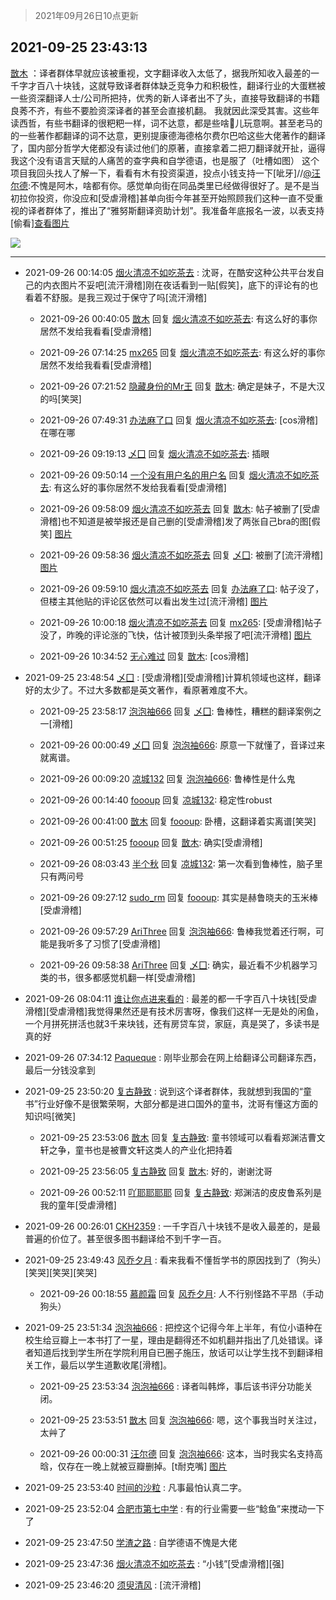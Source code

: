 > 2021年09月26日10点更新
<link rel="stylesheet" href="https://cdn.jsdelivr.net/gh/taotie6/sampleJSON@main/css/photo_show.css">
<meta name="referrer" content="no-referrer" />


 ## 2021-09-25 23:43:13 

 [㪚木](https://www.coolapk.com/feed/30262399?shareKey=MzNkOGMwYjQ3YTg0NjE0ZjQ3YjE~) ：译者群体早就应该被重视，文字翻译收入太低了，据我所知收入最差的一千字才百八十块钱，这就导致译者群体缺乏竞争力和积极性，翻译行业的大蛋糕被一些资深翻译人士/公司所把持，优秀的新人译者出不了头，直接导致翻译的书籍良莠不齐，有些不要脸资深译者的甚至会直接机翻。
我就因此深受其害<!--break-->。这些年读西哲，有些书翻译的很粑粑一样，词不达意，都是些啥🐔儿玩意啊。甚至老马的的一些著作都翻译的词不达意，更别提康德海德格尔费尔巴哈这些大佬著作的翻译了，国内部分哲学大佬都没有读过他们的原著，直接拿着二把刀翻译就开扯，逼得我这个没有语言天赋的人痛苦的查字典和自学德语，也是服了（吐槽如图）
这个项目我回头找人了解一下，看看有木有投资渠道，投点小钱支持一下[呲牙]//<a class="feed-link-uname" href="/u/汪尔德">@汪尔德</a>:不愧是阿木，啥都有你。感觉单向街在同品类里已经做得很好了。是不是当初拉你投资，你没应和[受虐滑稽]甚单向街今年甚至开始照顾我们这种一直不受重视的译者群体了，推出了“雅努斯翻译资助计划”。我准备年底报名一波，以表支持[偷看]<a class="feed-forward-pic" href="http://image.coolapk.com/feed/2021/0826/12/1595236_58e4ab7a_0993_2611@1080x1929.jpeg">查看图片</a> 

<div class="album">
<img class="img-item" src="http://image.coolapk.com/feed/2021/0925/23/1081091_a17967b4_4592_4453@1080x6721.jpeg" />
</div>

 ------- 

- 2021-09-26 00:14:05 [烟火清凉不如吃茶去](uid=4279524) : 沈哥，在酷安这种公共平台发自己的内衣图片不妥吧[流汗滑稽]刚在夜话看到一贴[假笑]，底下的评论有的也看着不舒服。是我三观过于保守了吗[流汗滑稽] 

    - 2021-09-26 00:40:05 [㪚木](uid=1081091) 回复 [烟火清凉不如吃茶去](uid=4279524): 有这么好的事你居然不发给我看看[受虐滑稽] 

    - 2021-09-26 07:14:25 [mx265](uid=1039105) 回复 [烟火清凉不如吃茶去](uid=4279524): 有这么好的事你居然不发给我看看[受虐滑稽] 

    - 2021-09-26 07:21:52 [隐藏身份的Mr王](uid=6148153) 回复 [㪚木](uid=1081091): 确定是妹子，不是大汉的吗[笑哭] 

    - 2021-09-26 07:49:31 [办法麻了口](uid=1781678) 回复 [烟火清凉不如吃茶去](uid=4279524): [cos滑稽]在哪在哪 

    - 2021-09-26 09:19:13 [乄囗](uid=759206) 回复 [烟火清凉不如吃茶去](uid=4279524): 插眼 

    - 2021-09-26 09:50:14 [一个没有用户名的用户名](uid=1314924) 回复 [烟火清凉不如吃茶去](uid=4279524): 有这么好的事你居然不发给我看看[受虐滑稽] 

    - 2021-09-26 09:58:09 [烟火清凉不如吃茶去](uid=4279524) 回复 [㪚木](uid=1081091): 帖子被删了[受虐滑稽]也不知道是被举报还是自己删的[受虐滑稽]发了两张自己bra的图[假笑] [图片](http://image.coolapk.com/feed/2021/0926/09/4279524_dd70011b_1488_2763@1080x2376.jpeg)

    - 2021-09-26 09:58:36 [烟火清凉不如吃茶去](uid=4279524) 回复 [乄囗](uid=759206): 被删了[流汗滑稽] [图片](http://image.coolapk.com/feed/2021/0926/09/4279524_dd70011b_1488_2763@1080x2376.jpeg)

    - 2021-09-26 09:59:10 [烟火清凉不如吃茶去](uid=4279524) 回复 [办法麻了口](uid=1781678): 帖子没了，但楼主其他贴的评论区依然可以看出发生过[流汗滑稽] [图片](http://image.coolapk.com/feed/2021/0926/09/4279524_dd70011b_1488_2763@1080x2376.jpeg)

    - 2021-09-26 10:00:18 [烟火清凉不如吃茶去](uid=4279524) 回复 [mx265](uid=1039105): [受虐滑稽]帖子没了，昨晚的评论涨的飞快，估计被顶到头条举报了吧[流汗滑稽] [图片](http://image.coolapk.com/feed/2021/0926/09/4279524_dd70011b_1488_2763@1080x2376.jpeg)

    - 2021-09-26 10:34:52 [无心难过](uid=3681127) 回复 [㪚木](uid=1081091): [cos滑稽] 

- 2021-09-25 23:48:54 [乄囗](uid=759206) : [受虐滑稽][受虐滑稽]计算机领域也这样，翻译好的太少了。不过大多数都是英文著作，看原著难度不大。 

    - 2021-09-25 23:58:17 [泡泡袖666](uid=2844894) 回复 [乄囗](uid=759206): 鲁棒性，糟糕的翻译案例之一[滑稽] 

    - 2021-09-26 00:00:49 [乄囗](uid=759206) 回复 [泡泡袖666](uid=2844894): 原意一下就懂了，音译过来就离谱。 

    - 2021-09-26 00:09:20 [凉城132](uid=3231915) 回复 [泡泡袖666](uid=2844894): 鲁棒性是什么鬼 

    - 2021-09-26 00:14:40 [foooup](uid=12770621) 回复 [凉城132](uid=3231915): 稳定性robust 

    - 2021-09-26 00:41:00 [㪚木](uid=1081091) 回复 [foooup](uid=12770621): 卧槽，这翻译着实离谱[笑哭] 

    - 2021-09-26 00:51:25 [foooup](uid=12770621) 回复 [㪚木](uid=1081091): 确实[受虐滑稽] 

    - 2021-09-26 08:03:43 [半个秋](uid=731499) 回复 [凉城132](uid=3231915): 第一次看到鲁棒性，脑子里只有两问号 

    - 2021-09-26 09:27:12 [sudo_rm](uid=1783543) 回复 [foooup](uid=12770621): 其实是赫鲁晓夫的玉米棒[受虐滑稽] 

    - 2021-09-26 09:57:29 [AriThree](uid=1560115) 回复 [泡泡袖666](uid=2844894): 鲁棒我觉着还行啊，可能是我听多了习惯了[受虐滑稽] 

    - 2021-09-26 09:58:38 [AriThree](uid=1560115) 回复 [乄囗](uid=759206): 确实，最近看不少机器学习类的书，很多都感觉机翻一样[受虐滑稽] 

- 2021-09-26 08:04:11 [谁让你点进来看的](uid=1348471) : 最差的都一千字百八十块钱[受虐滑稽][受虐滑稽]我觉得果然还是有技术厉害呀，像我们这样一无是处的闲鱼，一个月拼死拼活也就3千来块钱，还有房贷车贷，家庭，真是哭了，多读书是真的好 

- 2021-09-26 07:34:12 [Paqueque](uid=685582) : 刚毕业那会在网上给翻译公司翻译东西，最后一分钱没拿到 

- 2021-09-25 23:50:20 [复古静致](uid=1141938) : 说到这个译者群体，我就想到我国的“童书”行业好像不是很繁荣啊，大部分都是进口国外的童书，沈哥有懂这方面的知识吗[微笑] 

    - 2021-09-25 23:53:06 [㪚木](uid=1081091) 回复 [复古静致](uid=1141938): 童书领域可以看看郑渊洁曹文轩之争，童书也是被曹文轩这类人的产业化把持着 

    - 2021-09-25 23:56:05 [复古静致](uid=1141938) 回复 [㪚木](uid=1081091): 好的，谢谢沈哥 

    - 2021-09-26 00:52:11 [吖耶耶耶耶](uid=1523259) 回复 [复古静致](uid=1141938): 郑渊洁的皮皮鲁系列是我的童年[受虐滑稽] 

- 2021-09-26 00:26:01 [CKH2359](uid=666168) : 一千字百八十块钱不是收入最差的，是最普遍的价位了。甚至很多图书翻译给不到千字一百。 

- 2021-09-25 23:49:43 [风乔夕月](uid=2725527) : 看来我看不懂哲学书的原因找到了（狗头）[笑哭][笑哭][笑哭] 

    - 2021-09-26 00:18:55 [慕颜霜](uid=3801065) 回复 [风乔夕月](uid=2725527): 人不行别怪路不平昂（手动狗头） 

- 2021-09-25 23:51:34 [泡泡袖666](uid=2844894) : 把控这个记得今年上半年，有位小语种在校生给豆瓣上一本书打了一星，理由是翻得还不如机翻并指出了几处错误。译者知道后找到学生所在学院利用自已圈子施压，放话可以让学生找不到翻译相关工作，最后以学生道歉收尾[滑稽]。 

    - 2021-09-25 23:53:34 [泡泡袖666](uid=2844894) : 译者叫韩烨，事后该书评分功能关闭。 

    - 2021-09-25 23:53:51 [㪚木](uid=1081091) 回复 [泡泡袖666](uid=2844894): 嗯，这个事我当时关注过，太艸了 

    - 2021-09-26 00:00:31 [汪尔德](uid=1595236) 回复 [泡泡袖666](uid=2844894): 这本，当时我实名支持高晗，仅存在一晚上就被豆瓣删掉。[t耐克嘴] [图片](http://image.coolapk.com/feed/2021/0925/23/1595236_e5f4795d_5404_0221@1160x2700.jpeg)

- 2021-09-25 23:53:40 [时间的沙粒](uid=1600844) : 凡事最怕认真二字。 

- 2021-09-25 23:52:04 [合肥市第七中学](uid=3597151) : 有的行业需要一些“鲶鱼”来搅动一下了 

- 2021-09-25 23:47:50 [学渣之路](uid=935369) : 自学德语不愧是大佬 

- 2021-09-25 23:47:36 [烟火清凉不如吃茶去](uid=4279524) : “小钱”[受虐滑稽][强] 

- 2021-09-25 23:46:20 [须臾清风](uid=3600926) : [流汗滑稽] 

